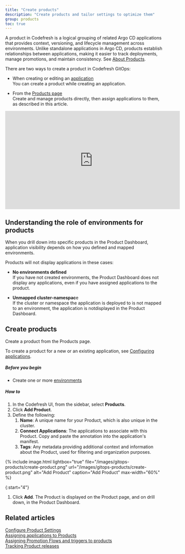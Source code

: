 ```yaml
---
title: "Create products"
description: "Create products and tailor settings to optimize them"
group: products
toc: true
---
```




A product in Codefresh is a logical grouping of related Argo CD applications that provides context, versioning, and lifecycle management across environments. Unlike standalone applications in Argo CD, products establish relationships between applications, making it easier to track deployments, manage promotions, and maintain consistency. See [About Products]({{site.baseurl}}/docs/products/about-products/).

There are two ways to create a product in Codefresh GitOps:
* When creating or editing an [application]({{site.baseurl}}/docs/deployments/gitops/application-configuration-settings/#products)<br>
  You can create a product while creating an application.

* From the [Products page](#create-products)<br>
  Create and manage products directly, then assign applications to them, as described in this article.

<iframe width="560" height="315" src="https://www.youtube.com/embed/m3wE4OfV9xE?si=IO-SSoPPIKR8B9r0" title="YouTube video player" frameborder="0" allow="accelerometer; autoplay; clipboard-write; encrypted-media; gyroscope; picture-in-picture; web-share" referrerpolicy="strict-origin-when-cross-origin" allowfullscreen></iframe>

## Understanding the role of environments for products

When you drill down into specific products in the Product Dashboard, application visibility depends on how you defined and mapped environments. 

Products will not display applications in these cases:

* **No environments defined**  
  If you have not created environments, the Product Dashboard does not display any applications, even if you have assigned applications to the product.  


* **Unmapped cluster-namespac**e  
  If the cluster or namespace the application is deployed to is not mapped to an environment, the application is notdisplayed in the Product Dashboard. 




## Create products 
Create a product from the Products page.  

To create a product for a new or an existing application, see [Configuring applications]({{site.baseurl}}/docs/deployments/gitops/application-configuration-settings/#products).

##### Before you begin
* Create one or more [environments]({{site.baseurl}}/docs/environments/create-manage-environments/#create-environments)

##### How to
1. In the Codefresh UI, from the sidebar, select **Products**.
1. Click **Add Product**.
1. Define the following:
    1. **Name**: A unique name for your Product, which is also unique in the cluster. 
    1. **Connect Applications**: The applications to associate with this Product. 
      Copy and paste the annotation into the application's manifest.
    1. **Tags**: Any metadata providing additional context and information about the Product, used for filtering and organization purposes.

{% include 
	image.html 
	lightbox="true" 
	file="/images/gitops-products/create-product.png" 
	url="/images/gitops-products/create-product.png" 
	alt="Add Product" 
	caption="Add Product"
  max-width="60%" 
%}

{:start="4"}
1. Click **Add**. 
   The Product is displayed on the Product page, and on drill down, in the Product Dashboard. 


## Related articles
[Configure Product Settings]({{site.baseurl}}/docs/products/configure-product-settings/)  
[Assigning applications to Products]({{site.baseurl}}/docs/products/assign-applications/)   
[Assigning Promotion Flows and triggers to products]({{site.baseurl}}/docs/products/promotion-flow-triggers/)   
[Tracking Product releases]({{site.baseurl}}/docs/promotions/product-releases/)  